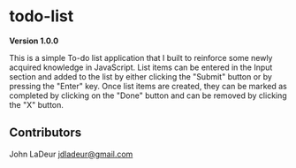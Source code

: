 # todo-list

**Version 1.0.0**

This is a simple To-do list application that I built to reinforce some newly acquired knowledge in JavaScript.  List items can be entered in the Input section and added to the list by either clicking the "Submit" button or by pressing the "Enter" key.  Once list items are created, they can be marked as completed by clicking on the "Done" button and can be removed by clicking the "X" button.  

## Contributors

John LaDeur <jdladeur@gmail.com>
